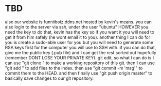 # TBD
also our website is funniiboiz.ddns.net hosted by kevin's means. you can also login to the server via ssh, under the user "ubuntu" HOWEVER you need the key to do that, kevin has the key so if you want it you will need to get it from him safely (he wont email it to you). another thing I can do for you is create a sudo-able user for you but you will need to generate some RSA keys first for the computer you will use to SSH with. if you can do that, give me the public key (.pub file) and I can get the rest sorted out hopefully (remember DONT LOSE YOUR PRIVATE KEY). git edit, so what I can do is I can use "git clone <url of our git>" to make a working repository of this git. then I can use "git add <filename>" to add files to the index. then use "git commit -m 'msg'" to commit them to the HEAD. and then finally use "git push origin master" to basically save changes to our git repository.
